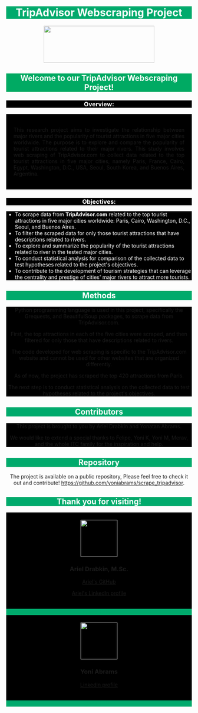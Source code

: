<div style="background-color:#00AA6C; color:white; text-align:center">
    <h1>TripAdvisor Webscraping Project</h1>
</div>

<div style="text-align:center">
    <img src="https://static.tacdn.com/img2/brand_refresh/Tripadvisor_lockup_horizontal_secondary_registered.svg" width="300" height="100">
</div>


<div style="background-color:#00AA63; color:white; text-align:center">
    <h2>Welcome to our TripAdvisor Webscraping Project!</h2>
</div>

<div style="background-color:#000000; color:white; text-align:center">
    <h3><strong>Overview:</strong></h3>
</div>

<div style="background-color:#000000; text-align:justify; padding:20px">
    <p>This research project aims to investigate the relationship between major rivers and the popularity of tourist attractions in five major cities worldwide. The purpose is to explore and compare the popularity of tourist attractions related to their major rivers. This study involves web scraping of TripAdvisor.com to collect data related to the top tourist attractions in five major cities, namely Paris, France, Cairo, Egypt, Washington, D.C., USA, Seoul, South Korea, and Buenos Aires, Argentina.</p>
</div>

<div style="background-color:#000000; color:white; text-align:center">
    <h3><strong>Objectives:</strong></h3>
</div>


<div style="background-color:#000000; color:white; text-align:left">
    <ul>
        <li>To scrape data from <strong>TripAdvisor.com</strong> related to the top tourist attractions in five major cities worldwide: Paris, Cairo, Washington, D.C., Seoul, and Buenos Aires.
        <li>To filter the scraped data for only those tourist attractions that have descriptions related to rivers.
        <li>To explore and summarize the popularity of the tourist attractions related to river in the tested major cities.
        <li>To conduct statistical analysis for comparison of the collected data to test hypotheses related to the project's objectives.
        <li>To contribute to the development of tourism strategies that can leverage the centrality and prestige of cities' major rivers to attract more tourists.
        </li>
    </ul>
</div>

<div style="background-color:#00AA6C; color:white; text-align:center">
    <h2>Methods</h2>
</div>

<div style="text-align:center; background-color:#000000">
    <p>Python programming language is used in this project, specifically the Grequests, and BeautifulSoup packages, to scrape data from TripAdvisor.com.<p>
    <p>First, the top attractions in each of the five cities were scraped, and then filtered for only those that have descriptions related to rivers.<p>
    <p>The code developed for web scraping is specific to the TripAdvisor.com website and cannot be used for other websites that are organized differently.<p>
    <p>As of now, the project has scraped the top 420 attractions from Paris.<p>
    <p>The next step is to conduct statistical analysis on the collected data to test hypotheses related to the project's objectives.<p>
</div>
<div style="background-color:#00AA6C; color:white; text-align:center">
    <h2>Contributors</h2>
</div>
<div style="text-align:center; background-color:#000000">
    <p>This project is brought to you by Ariel Drabkin and Yonatan Abrams.</p>
    <p>We would like to extend a special thanks to Felipe, Yoni K, Yoni M, Merav, and the whole ITC family for the inspiration and help.</p>
</div>
<div style="background-color:#00AA6C; color:white; text-align:center">
    <h2>Repository</h2>
</div>
<div style="text-align:center;">
    <p>The project is available on a public repository, Please feel free to check it out and contribute!
        <a href="https://github.com/yoniabrams/scrape_tripadvisor">https://github.com/yoniabrams/scrape_tripadvisor</a>.
</div>
<div style="background-color:#00AA6C; color:white; text-align:center">
    <h2>Thank you for visiting!</h2>
</div>
<div style="background-color:#000000; text-align:center; padding:20px">
    <img src="https://avatars.githubusercontent.com/u/127224022?v=4" alt width="100" height="100">
        <h3>Ariel Drabkin, M.Sc. </h3>
        <p><a href="https://github.com/ArielDrabkin">Ariel's GitHub</a></p>
        <p><a href="https://www.linkedin.com/in/ariel-drabkin-6b361212a">Ariel's LinkedIn profile</a></p>
</div>
<div style="background-color:#00AA6C; text-align:center; color:#00AA6C">space_holder</div>
<div style="background-color:#000000; text-align:center; padding:20px">
    <img src="https://media.licdn.com/dms/image/C4D03AQGoE8meIrOy1Q/profile-displayphoto-shrink_800_800/0/1655661599542?e=1684368000&v=beta&t=d3FckhqY3t4eca_wY-TIbBWJcyHRukO4gIukw7urZQE" alt height="100" width="100">
        <h3>Yoni Abrams</h3>
        <p><a href="https://www.linkedin.com/in/yabrams/">LinkedIn profile</a></p>
</div>
<div style="background-color:#00AA6C; text-align:center; color:#00AA6C">space_holder</div>
